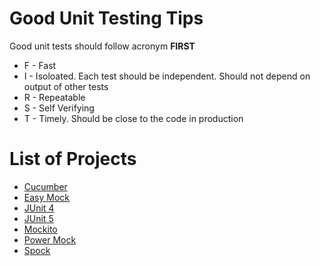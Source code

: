 # Good Unit Testing Tips
Good unit tests should follow acronym **FIRST**
* F - Fast
* I - Isoloated. Each test should be independent. Should not depend on output of other tests
* R - Repeatable
* S - Self Verifying
* T - Timely. Should be close to the code in production

# List of Projects
* [Cucumber](cucumber)
* [Easy Mock](easy-mock)
* [JUnit 4](junit-4)
* [JUnit 5](junit-5)
* [Mockito](mockito)
* [Power Mock](power-mock)
* [Spock](spock)